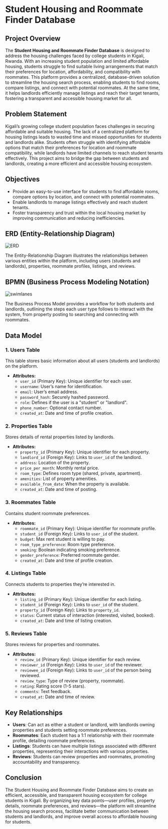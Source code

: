 # Student Housing and Roommate Finder Database

## Project Overview

The **Student Housing and Roommate Finder Database** is designed to address the housing challenges faced by college students in Kigali, Rwanda. With an increasing student population and limited affordable housing, students struggle to find suitable living arrangements that match their preferences for location, affordability, and compatibility with roommates. This platform provides a centralized, database-driven solution to streamline the housing search process, enabling students to find rooms, compare listings, and connect with potential roommates. At the same time, it helps landlords efficiently manage listings and reach their target tenants, fostering a transparent and accessible housing market for all.

## Problem Statement

Kigali’s growing college student population faces challenges in securing affordable and suitable housing. The lack of a centralized platform for housing listings leads to wasted time and missed opportunities for students and landlords alike. Students often struggle with identifying affordable options that match their preferences for location and roommate compatibility, while landlords have limited channels to reach student tenants effectively. This project aims to bridge the gap between students and landlords, creating a more efficient and accessible housing ecosystem.

## Objectives

- Provide an easy-to-use interface for students to find affordable rooms, compare options by location, and connect with potential roommates.
- Enable landlords to manage listings effectively and reach student tenants.
- Foster transparency and trust within the local housing market by improving communication and reducing inefficiencies.

## ERD (Entity-Relationship Diagram)

![ERD](https://github.com/user-attachments/assets/72bf1f13-dc3a-4edc-8e47-65ec8efe95e3)


The Entity-Relationship Diagram illustrates the relationships between various entities within the platform, including users (students and landlords), properties, roommate profiles, listings, and reviews.

## BPMN (Business Process Modeling Notation)

![swimlanes](https://github.com/user-attachments/assets/1962c0c0-c773-418c-bd3d-e3f2e2581582)


The Business Process Model provides a workflow for both students and landlords, outlining the steps each user type follows to interact with the system, from property posting to searching and connecting with roommates.

## Data Model

### 1. Users Table
This table stores basic information about all users (students and landlords) on the platform.

- **Attributes:**
  - `user_id` (Primary Key): Unique identifier for each user.
  - `username`: User’s name for identification.
  - `email`: User’s email address.
  - `password_hash`: Securely hashed password.
  - `role`: Defines if the user is a "student" or "landlord".
  - `phone_number`: Optional contact number.
  - `created_at`: Date and time of profile creation.

### 2. Properties Table
Stores details of rental properties listed by landlords.

- **Attributes:**
  - `property_id` (Primary Key): Unique identifier for each property.
  - `landlord_id` (Foreign Key): Links to `user_id` of the landlord.
  - `address`: Location of the property.
  - `price_per_month`: Monthly rental price.
  - `room_type`: Defines room type (shared, private, apartment).
  - `amenities`: List of property amenities.
  - `available_from_date`: When the property is available.
  - `created_at`: Date and time of posting.

### 3. Roommates Table
Contains student roommate preferences.

- **Attributes:**
  - `roommate_id` (Primary Key): Unique identifier for roommate profile.
  - `student_id` (Foreign Key): Links to `user_id` of the student.
  - `budget`: Max rent student is willing to pay.
  - `room_type_preference`: Room type preference.
  - `smoking`: Boolean indicating smoking preference.
  - `gender_preference`: Preferred roommate gender.
  - `created_at`: Date and time of profile creation.

### 4. Listings Table
Connects students to properties they’re interested in.

- **Attributes:**
  - `listing_id` (Primary Key): Unique identifier for each listing.
  - `student_id` (Foreign Key): Links to `user_id` of the student.
  - `property_id` (Foreign Key): Links to `property_id`.
  - `status`: Current status of interaction (interested, visited, booked).
  - `created_at`: Date and time of listing creation.

### 5. Reviews Table
Stores reviews for properties and roommates.

- **Attributes:**
  - `review_id` (Primary Key): Unique identifier for each review.
  - `reviewer_id` (Foreign Key): Links to `user_id` of the reviewer.
  - `reviewee_id` (Foreign Key): Links to `user_id` of the person being reviewed.
  - `review_type`: Type of review (property, roommate).
  - `rating`: Rating score (1-5 stars).
  - `comments`: Text feedback.
  - `created_at`: Date and time of review.

## Key Relationships

- **Users**: Can act as either a student or landlord, with landlords owning properties and students setting roommate preferences.
- **Roommates**: Each student has a 1:1 relationship with their roommate profile, detailing roommate preferences.
- **Listings**: Students can have multiple listings associated with different properties, representing their interactions with various properties.
- **Reviews**: Students can review properties and roommates, promoting accountability and transparency.

## Conclusion

The Student Housing and Roommate Finder Database aims to create an efficient, accessible, and transparent housing ecosystem for college students in Kigali. By organizing key data points—user profiles, property details, roommate preferences, and reviews—the platform will streamline the housing search process, facilitate better communication between students and landlords, and improve overall access to affordable housing for students.
